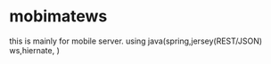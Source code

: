 mobimatews
==========
this is mainly for mobile server.
using java(spring,jersey(REST/JSON) ws,hiernate, )

